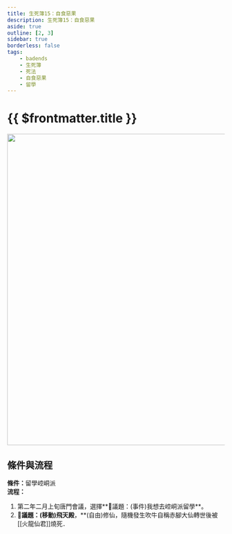 ```yaml
---
title: 生死簿15：自食惡果
description: 生死簿15：自食惡果
aside: true
outline: [2, 3]
sidebar: true
borderless: false
tags:
    - badends
    - 生死簿
    - 死法
    - 自食惡果
    - 留學
---
```


# {{ $frontmatter.title }}

<img width="720" src="/images/badends/badend15.png">

## 條件與流程

<b>條件：</b>留學崆峒派<br>
<b>流程：</b><br>
1. 第二年二月上旬唐門會議，選擇**📜議題：(事件)我想去崆峒派留學**。
2. **📜議題：(移動)飛天殿**，**(自由)修仙，隨機發生吹牛自稱赤腳大仙轉世後被[[火龍仙君]]燒死．
